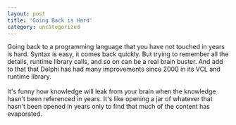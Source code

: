 ```yaml
---
layout: post
title: 'Going Back is Hard'
category: uncategorized
---
```


Going back to a programming language that you have not touched in years is hard.  Syntax is easy, it comes back quickly.  But trying to remember all the details, runtime library calls, and so on can be a real brain buster.  And add to that that Delphi has had many improvements since 2000 in its VCL and runtime library.  <br /><br />It's funny how knowledge will leak from your brain when the knowledge hasn't been referenced in years.  It's like opening a jar of whatever that hasn't been opened in years only to find that much of the content has evaporated.

